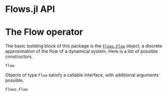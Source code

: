 # Flows.jl API

# The Flow operator

The basic building block of this package is the [`Flows.Flow`](@ref) object, a discrete approximation of the flow of a dynamical system. Here is a list of possible constructors.
```@docs
flow
```

Objects of type `Flow` satisfy a callable interface, with additional arguments possible.
```@docs
Flows.Flow
```